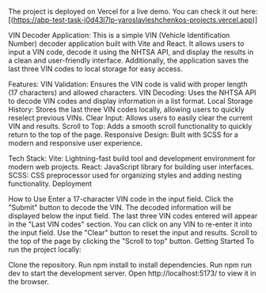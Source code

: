 The project is deployed on Vercel for a live demo. You can check it out here:[(https://abp-test-task-j0d43l7lp-yaroslavleshchenkos-projects.vercel.app)]


VIN Decoder Application:
This is a simple VIN (Vehicle Identification Number) decoder application built with Vite and React. It allows users to input a VIN code, decode it using the NHTSA API, and display the results in a clean and user-friendly interface. Additionally, the application saves the last three VIN codes to local storage for easy access.

Features:
VIN Validation: Ensures the VIN code is valid with proper length (17 characters) and allowed characters.
VIN Decoding: Uses the NHTSA API to decode VIN codes and display information in a list format.
Local Storage History: Stores the last three VIN codes locally, allowing users to quickly reselect previous VINs.
Clear Input: Allows users to easily clear the current VIN and results.
Scroll to Top: Adds a smooth scroll functionality to quickly return to the top of the page.
Responsive Design: Built with SCSS for a modern and responsive user experience.

Tech Stack:
Vite: Lightning-fast build tool and development environment for modern web projects.
React: JavaScript library for building user interfaces.
SCSS: CSS preprocessor used for organizing styles and adding nesting functionality.
Deployment

How to Use
Enter a 17-character VIN code in the input field.
Click the "Submit" button to decode the VIN.
The decoded information will be displayed below the input field.
The last three VIN codes entered will appear in the "Last VIN codes" section. You can click on any VIN to re-enter it into the input field.
Use the "Clear" button to reset the input and results.
Scroll to the top of the page by clicking the "Scroll to top" button.
Getting Started
To run the project locally:

Clone the repository.
Run npm install to install dependencies.
Run npm run dev to start the development server.
Open http://localhost:5173/ to view it in the browser.